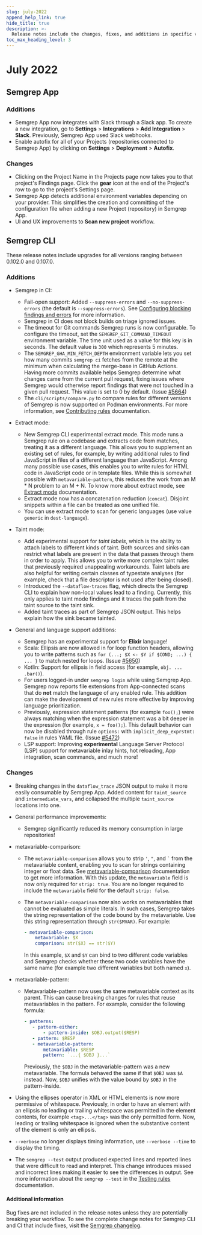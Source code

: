```yaml
---
slug: july-2022
append_help_link: true
hide_title: true
description: >-
  Release notes include the changes, fixes, and additions in specific versions of Semgrep.
toc_max_heading_level: 3
---
```


# July 2022

## Semgrep App

### Additions

- Semgrep App now integrates with Slack through a Slack app. To create a new integration, go to **Settings** > **Integrations** > **Add Integration** > **Slack**. Previously, Semgrep App used Slack webhooks.
- Enable autofix for all of your Projects (repositories connected to Semgrep App) by clicking on **Settings** > **Deployment** > **Autofix**.

### Changes

- Clicking on the Project Name in the Projects page now takes you to that project's Findings page. Click the <i class="fa-solid fa-gear"></i> **gear** icon at the end of the Project's row to go to the project's Settings page.
- Semgrep App detects additional environment variables depending on your provider. This simplifies the creation and committing of the configuration file when adding a new Project (repository) in Semgrep App.
- UI and UX improvements to **Scan new project** workflow.

## Semgrep CLI

These release notes include upgrades for all versions ranging between 0.102.0 and 0.107.0.

### Additions

- Semgrep in CI:
  - Fail-open support: Added `--suppress-errors` and `--no-suppress-errors` (the default is `--suppress-errors`). See [Configuring blocking findings and errors](/semgrep-ci/ci-environment-variables/#configuring-blocking-findings-and-errors) for more information.
  - Semgrep in CI does not block builds on triage ignored issues.
  - The timeout for Git commands Semgrep runs is now configurable. To configure the timeout, set the `SEMGREP_GIT_COMMAND_TIMEOUT` environment variable. The time unit used as a value for this key is in seconds. The default value is `300` which represents 5 minutes.
  - The `SEMGREP_GHA_MIN_FETCH_DEPTH` environment variable lets you set how many commits `semgrep ci` fetches from the remote at the minimum when calculating the merge-base in GitHub Actions. Having more commits available helps Semgrep determine what changes came from the current pull request, fixing issues where Semgrep would otherwise report findings that were not touched in a given pull request. This value is set to 0 by default. (Issue [#5664](https://github.com/semgrep/semgrep/pull/5664))
  - The `cli/scripts/compare.py` to compare rules for different versions of Semgrep is now supported on Podman environments. For more information, see [Contributing rules](/contributing/contributing-to-semgrep-rules-repository/#comparing-rule-performance-between-different-versions-of-semgrep) documentation.

- Extract mode:
  - New Semgrep CLI experimental extract mode. This mode runs a Semgrep rule on a codebase and extracts code from matches, treating it as a different language. This allows you to supplement an existing set of rules, for example, by writing additional rules to find JavaScript in files of a different language than JavaScript. Among many possible use cases, this enables you to write rules for HTML code in JavaScript code or in template files. While this is somewhat possible with `metavariable-pattern`, this reduces the work from an M \* N problem to an M \+ N. To know more about extract mode, see [Extract mode](/writing-rules/experiments/extract-mode.md) documentation.
  - Extract mode now has a concatenation reduction (`concat`). Disjoint snippets within a file can be treated as one unified file. 
  - You can use extract mode to scan for generic languages (use value `generic` in `dest-language`).

- Taint mode:
  - Add experimental support for _taint labels_, which is the ability to attach labels to different kinds of taint. Both sources and sinks can restrict what labels are present in the data that passes through them in order to apply. This allows you to write more complex taint rules that previously required unappealing workarounds. Taint labels are also helpful for writing certain classes of typestate analyses (for example, check that a file descriptor is not used after being closed).
  - Introduced the `--dataflow-traces` flag, which directs the Semgrep CLI to explain how non-local values lead to a finding. Currently, this only applies to taint mode findings and it traces the path from the taint source to the taint sink.
  - Added taint traces as part of Semgrep JSON output. This helps explain how the sink became tainted.

- General and language support additions:
  - Semgrep has an experimental support for **Elixir** language!
  - Scala: Ellipsis are now allowed in for loop function headers, allowing you to write patterns such as `for (...; $X <- $Y if $COND; ...) { ... }` to match nested for loops. (Issue [#5650](https://github.com/semgrep/semgrep/issues/5650))
  - Kotlin: Support for ellipsis in field access (for example, `obj. ... .bar()`).
  - For users logged-in under `semgrep login` while using Semgrep App. Semgrep now reports file extensions from App-connected scans that do **not** match the language of any enabled rule. This addition can make the development of new rules more effective by improving language prioritization.
  - Previously, expression statement patterns (for example `foo();`) were always matching when the expression statement was a bit deeper in the expression (for example, `x = foo();`). This default behavior can now be disabled through rule `options:` with `implicit_deep_exprstmt: false` in rules YAML file. (Issue [#5472](https://github.com/semgrep/semgrep/issues/5472))
  - LSP support: Improving **experimental** Language Server Protocol (LSP) support for metavariable inlay hints, hot reloading, App integration, scan commands, and much more!

### Changes

- Breaking changes in the `dataflow_trace` JSON output to make it more easily consumable by Semgrep App. Added content for `taint_source` and `intermediate_vars`, and collapsed the multiple `taint_source` locations into one.

- General performance improvements:
  - Semgrep significantly reduced its memory consumption in large repositories!

- metavariable-comparison:
  - The `metavariable-comparison` allows you to strip `'`, `"`, and `` ` `` from the metavariable content, enabling you to scan for strings containing integer or float data. See [metavariable-comparison](/writing-rules/rule-syntax#metavariable-comparison) documentation to get more information. With this update, the `metavariable` field is now only required for `strip: true`. You are no longer required to include the `metavariable` field for the default `strip: false`.
  - The `metavariable-comparison` now also works on metavariables that cannot be evaluated as simple literals. In such cases, Semgrep takes the string representation of the code bound by the metavariable. Use this string representation through `str($MVAR)`. For example:

    ```yaml
    - metavariable-comparison:
        metavariable: $X
        comparison: str($X) == str($Y)
    ```

    In this example, `$X` and `$Y` can bind to two different code variables and Semgrep checks whether these two code variables have the same name (for example two different variables but both named `x`).

- metavariable-pattern:
  - Metavariable-pattern now uses the same metavariable context as its parent. This can cause breaking changes for rules that reuse metavariables in the pattern. For example, consider the following formula:

    ```yaml
    - patterns:
       - pattern-either:
           - pattern-inside: $OBJ.output($RESP)
       - pattern: $RESP
       - metavariable-pattern:
           metavariable: $RESP
           pattern: `...{ $OBJ }...`
    ```

    Previously, the `$OBJ` in the metavariable-pattern was a new metavariable. The formula behaved the same if that `$OBJ` was `$A` instead. Now, `$OBJ` unifies with the value bound by `$OBJ` in the pattern-inside.

- Using the ellipses operator in XML or HTML elements is now more permissive of whitespace. Previously, in order to have an element with an ellipsis no leading or trailing whitespace was permitted in the element contents, for example `<tag>...</tag>` was the only permitted form. Now, leading or trailing whitespace is ignored when the substantive content of the element is only an ellipsis.
- `--verbose` no longer displays timing information, use `--verbose --time` to display the timing.
- The `semgrep --test` output produced expected lines and reported lines that were difficult to read and interpret. This change introduces missed and incorrect lines making it easier to see the differences in output. See more information about the `semgrep --test` in the [Testing rules](/writing-rules/testing-rules.md) documentation.

#### Additional information

Bug fixes are not included in the release notes unless they are potentially breaking your workflow. To see the complete change notes for Semgrep CLI and CI that include fixes, visit the [Semgrep changelog](https://github.com/semgrep/semgrep/releases/).
